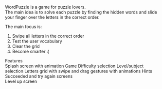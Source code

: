 WordPuzzle is a game for puzzle lovers.  
The main idea is to solve each puzzle by finding the hidden words and slide your finger over the letters in the correct order.

The main focus is:  
1. Swipe all letters in the correct order 
2. Test the user vocabulary 
3. Clear the grid 
4. Become smarter :)


Features  
Splash screen with animation 
Game Difficulty selection 
Level/subject selection 
Letters grid with swipe and drag gestures with animations 
Hints 
Succeeded and try again screens  
Level up screen 
